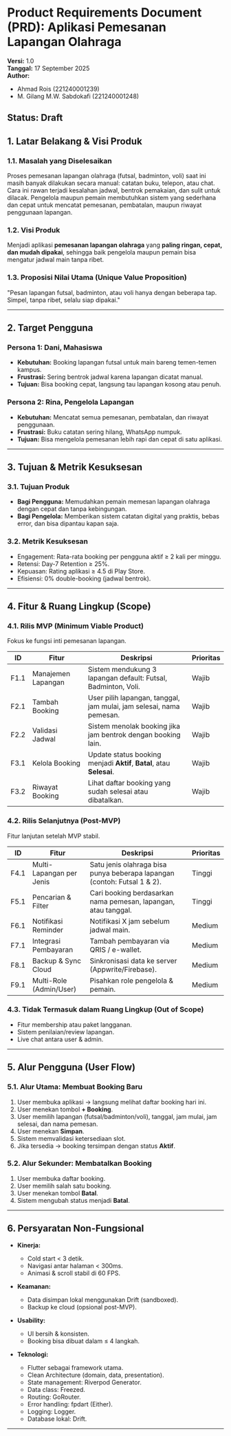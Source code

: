 # Product Requirements Document (PRD): Aplikasi Pemesanan Lapangan Olahraga
**Versi:** 1.0  
**Tanggal:** 17 September 2025  
**Author:**
- Ahmad Rois (221240001239)
- M. Gilang M.W. Sabdokafi (221240001248)

**Status:** Draft  
---

## 1. Latar Belakang & Visi Produk

### 1.1. Masalah yang Diselesaikan
Proses pemesanan lapangan olahraga (futsal, badminton, voli) saat ini masih banyak dilakukan secara manual: catatan buku, telepon, atau chat. Cara ini rawan terjadi kesalahan jadwal, bentrok pemakaian, dan sulit untuk dilacak. Pengelola maupun pemain membutuhkan sistem yang sederhana dan cepat untuk mencatat pemesanan, pembatalan, maupun riwayat penggunaan lapangan.

### 1.2. Visi Produk
Menjadi aplikasi **pemesanan lapangan olahraga** yang **paling ringan, cepat, dan mudah dipakai**, sehingga baik pengelola maupun pemain bisa mengatur jadwal main tanpa ribet.

### 1.3. Proposisi Nilai Utama (Unique Value Proposition)
"Pesan lapangan futsal, badminton, atau voli hanya dengan beberapa tap. Simpel, tanpa ribet, selalu siap dipakai."

---

## 2. Target Pengguna

### Persona 1: Dani, Mahasiswa
- **Kebutuhan:** Booking lapangan futsal untuk main bareng temen-temen kampus.  
- **Frustrasi:** Sering bentrok jadwal karena lapangan dicatat manual.  
- **Tujuan:** Bisa booking cepat, langsung tau lapangan kosong atau penuh.  

### Persona 2: Rina, Pengelola Lapangan
- **Kebutuhan:** Mencatat semua pemesanan, pembatalan, dan riwayat penggunaan.  
- **Frustrasi:** Buku catatan sering hilang, WhatsApp numpuk.  
- **Tujuan:** Bisa mengelola pemesanan lebih rapi dan cepat di satu aplikasi.  

---

## 3. Tujuan & Metrik Kesuksesan

### 3.1. Tujuan Produk
- **Bagi Pengguna:** Memudahkan pemain memesan lapangan olahraga dengan cepat dan tanpa kebingungan.  
- **Bagi Pengelola:** Memberikan sistem catatan digital yang praktis, bebas error, dan bisa dipantau kapan saja.  

### 3.2. Metrik Kesuksesan
- Engagement: Rata-rata booking per pengguna aktif ≥ 2 kali per minggu.  
- Retensi: Day-7 Retention ≥ 25%.  
- Kepuasan: Rating aplikasi ≥ 4.5 di Play Store.  
- Efisiensi: 0% double-booking (jadwal bentrok).  

---

## 4. Fitur & Ruang Lingkup (Scope)

### 4.1. Rilis MVP (Minimum Viable Product)
Fokus ke fungsi inti pemesanan lapangan.

| ID   | Fitur                  | Deskripsi                                                                 | Prioritas |
|------|-------------------------|---------------------------------------------------------------------------|-----------|
| F1.1 | Manajemen Lapangan      | Sistem mendukung 3 lapangan default: Futsal, Badminton, Voli.             | Wajib     |
| F2.1 | Tambah Booking          | User pilih lapangan, tanggal, jam mulai, jam selesai, nama pemesan.       | Wajib     |
| F2.2 | Validasi Jadwal         | Sistem menolak booking jika jam bentrok dengan booking lain.              | Wajib     |
| F3.1 | Kelola Booking          | Update status booking menjadi **Aktif**, **Batal**, atau **Selesai**.    | Wajib     |
| F3.2 | Riwayat Booking         | Lihat daftar booking yang sudah selesai atau dibatalkan.                  | Wajib     |

### 4.2. Rilis Selanjutnya (Post-MVP)
Fitur lanjutan setelah MVP stabil.

| ID   | Fitur                    | Deskripsi                                                                 | Prioritas |
|------|---------------------------|---------------------------------------------------------------------------|-----------|
| F4.1 | Multi-Lapangan per Jenis  | Satu jenis olahraga bisa punya beberapa lapangan (contoh: Futsal 1 & 2). | Tinggi    |
| F5.1 | Pencarian & Filter        | Cari booking berdasarkan nama pemesan, lapangan, atau tanggal.            | Tinggi    |
| F6.1 | Notifikasi Reminder       | Notifikasi X jam sebelum jadwal main.                                     | Medium    |
| F7.1 | Integrasi Pembayaran      | Tambah pembayaran via QRIS / e-wallet.                                    | Medium    |
| F8.1 | Backup & Sync Cloud       | Sinkronisasi data ke server (Appwrite/Firebase).                          | Medium    |
| F9.1 | Multi-Role (Admin/User)   | Pisahkan role pengelola & pemain.                                         | Medium    |

### 4.3. Tidak Termasuk dalam Ruang Lingkup (Out of Scope)
- Fitur membership atau paket langganan.  
- Sistem penilaian/review lapangan.  
- Live chat antara user & admin.  

---

## 5. Alur Pengguna (User Flow)

### 5.1. Alur Utama: Membuat Booking Baru
1. User membuka aplikasi → langsung melihat daftar booking hari ini.  
2. User menekan tombol **+ Booking**.  
3. User memilih lapangan (futsal/badminton/voli), tanggal, jam mulai, jam selesai, dan nama pemesan.  
4. User menekan **Simpan**.  
5. Sistem memvalidasi ketersediaan slot.  
6. Jika tersedia → booking tersimpan dengan status **Aktif**.  

### 5.2. Alur Sekunder: Membatalkan Booking
1. User membuka daftar booking.  
2. User memilih salah satu booking.  
3. User menekan tombol **Batal**.  
4. Sistem mengubah status menjadi **Batal**.  

---

## 6. Persyaratan Non-Fungsional

- **Kinerja:**  
  - Cold start < 3 detik.  
  - Navigasi antar halaman < 300ms.  
  - Animasi & scroll stabil di 60 FPS.  

- **Keamanan:**  
  - Data disimpan lokal menggunakan Drift (sandboxed).  
  - Backup ke cloud (opsional post-MVP).  

- **Usability:**  
  - UI bersih & konsisten.  
  - Booking bisa dibuat dalam ≤ 4 langkah.  

- **Teknologi:**  
  - Flutter sebagai framework utama.  
  - Clean Architecture (domain, data, presentation).  
  - State management: Riverpod Generator.  
  - Data class: Freezed.  
  - Routing: GoRouter.  
  - Error handling: fpdart (Either).  
  - Logging: Logger.  
  - Database lokal: Drift.  

---
